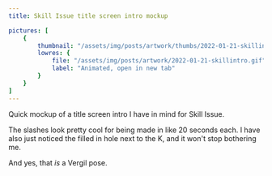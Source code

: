 ```yaml
---
title: Skill Issue title screen intro mockup

pictures: [
	{
		thumbnail: "/assets/img/posts/artwork/thumbs/2022-01-21-skillintro.jpg",
		lowres: {
			file: "/assets/img/posts/artwork/2022-01-21-skillintro.gif",
			label: "Animated, open in new tab"
		}
	}
]
---
```

Quick mockup of a title screen intro I have in mind for Skill Issue.

The slashes look pretty cool for being made in like 20 seconds each. I have also just noticed the filled in hole next to the K, and it won't stop bothering me.

And yes, that *is* a Vergil pose.
